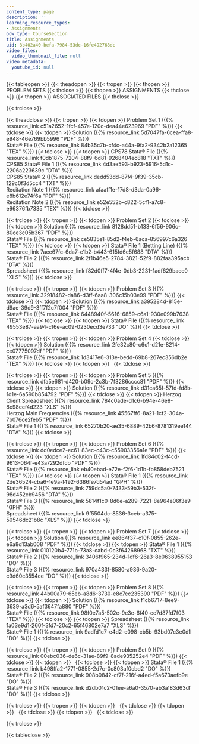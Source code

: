 ```yaml
---
content_type: page
description: ''
learning_resource_types:
- Assignments
ocw_type: CourseSection
title: Assignments
uid: 3b402a40-befa-7984-53dc-16fe492768dc
video_files:
  video_thumbnail_file: null
video_metadata:
  youtube_id: null
---
```


{{< tableopen >}}
{{< theadopen >}}
{{< tropen >}}
{{< thopen >}}
PROBLEM SETS
{{< thclose >}}
{{< thopen >}}
ASSIGNMENTS
{{< thclose >}}
{{< thopen >}}
ASSOCIATED FILES
{{< thclose >}}

{{< trclose >}}

{{< theadclose >}}
{{< tropen >}}
{{< tdopen >}}
Problem Set 1 ({{% resource_link c51a2652-1fcf-457e-120c-dea44e623969 "PDF" %}})
{{< tdclose >}}
{{< tdopen >}}
Solution ({{% resource_link 5d7047fa-6cea-ffa8-e948-46e769bb5996 "PDF" %}})  
Stata® File ({{% resource_link 84b35c7b-cf4c-a44a-9fa2-9342b2a12365 "TEX" %}})
{{< tdclose >}}
{{< tdopen >}}
CPS78 Stata® File ({{% resource_link f0db1875-7204-88f9-6d81-9268404ec818 "TXT" %}})  
CPS85 Stata® File 1 ({{% resource_link 4d3ae593-b923-5916-5d1c-2206a223639c "DTA" %}})  
CPS85 Stata® 2 ({{% resource_link dedd53dd-87f4-9f39-35cb-129c0f3d5cc4 "TXT" %}})  
Recitation Note 1 ({{% resource_link afaaff1e-17d8-d3da-0a96-e8b612e74f6a "PDF" %}})  
Recitation Note 2 ({{% resource_link e52e552b-c822-5cf1-a7c8-e96376fb7335 "TEX" %}})
{{< tdclose >}}

{{< trclose >}}
{{< tropen >}}
{{< tdopen >}}
Problem Set 2
{{< tdclose >}}
{{< tdopen >}}
Solution ({{% resource_link 8128dd51-b133-6f56-906c-80ce3c05b367 "PDF" %}})  
Stata® File ({{% resource_link ce5835e1-85d2-f4eb-6aca-856997c6a326 "TEX" %}})
{{< tdclose >}}
{{< tdopen >}}
Stata® File 1 (Betting Line) ({{% resource_link 7aee67fc-6da7-c1b2-b443-615fd6e5f688 "DTA" %}})  
Stata® File 2 ({{% resource_link 2f1b46e5-2784-3821-52f9-882faa395acb "DTA" %}})  
Spreadsheet ({{% resource_link f82d0ff7-4f4e-0db3-2231-1adf629bacc0 "XLS" %}})
{{< tdclose >}}

{{< trclose >}}
{{< tropen >}}
{{< tdopen >}}
Problem Set 3 ({{% resource_link 32918482-da86-d3ff-6aa8-306c15b03e99 "PDF" %}})
{{< tdclose >}}
{{< tdopen >}}
Solution ({{% resource_link a395284d-815e-d9ae-39d9-3ff7f2c7f004 "PDF" %}})  
Stata® File ({{% resource_link 6448940f-5616-6859-c6a1-930e099b7638 "TEX" %}})
{{< tdclose >}}
{{< tdopen >}}
Stata® File ({{% resource_link 49553e87-aa94-c16e-ac09-0230ecd3e733 "DO" %}})
{{< tdclose >}}

{{< trclose >}}
{{< tropen >}}
{{< tdopen >}}
Problem Set 4
{{< tdclose >}}
{{< tdopen >}}
Solution ({{% resource_link 2fe32c80-c6c1-d21e-8214-ce07775097df "PDF" %}})  
Stata® File ({{% resource_link 1d3417e6-313e-bedd-69b8-267ec356db2e "TEX" %}})
{{< tdclose >}}
{{< tdopen >}}
 
{{< tdclose >}}

{{< trclose >}}
{{< tropen >}}
{{< tdopen >}}
Problem Set 5 ({{% resource_link dfa5e681-d420-b09c-2c3b-7f3286cccc81 "PDF" %}})
{{< tdclose >}}
{{< tdopen >}}
Solution ({{% resource_link d31ca65f-57fd-fd8b-1d1e-6a590b854792 "PDF" %}})
{{< tdclose >}}
{{< tdopen >}}
Herzog Client Spreadsheet ({{% resource_link 784c0ade-d1c6-b94e-46e8-8c98ecf4d223 "XLS" %}})  
Herzog Main Frequencies ({{% resource_link 45567ff6-8a21-1cf2-304a-7b076ce2feb5 "PDF" %}})  
Stata® File 1 ({{% resource_link 65270b20-ae35-6889-42b6-8781319ee144 "DTA" %}})
{{< tdclose >}}

{{< trclose >}}
{{< tropen >}}
{{< tdopen >}}
Problem Set 6 ({{% resource_link dd0edce2-ec61-83ec-c43c-c55903356a1e "PDF" %}})
{{< tdclose >}}
{{< tdopen >}}
Solution ({{% resource_link 1fd84c02-f4cd-9613-064f-e43a7292dfcb "PDF" %}})  
Stata® File ({{% resource_link eb40ebad-e72e-f2f6-1d1b-fb858deb7521 "TEX" %}})
{{< tdclose >}}
{{< tdopen >}}
Stata® File 1 ({{% resource_link 2de36524-cba6-1e9a-f492-6386fe7d54ad "GPH" %}})  
Stata® File 2 ({{% resource_link 759dc5a0-7433-59b3-532f-98d452cb9456 "DTA" %}})  
Stata® File 3 ({{% resource_link 5814f1c0-8d6e-a289-7221-8e964e06f3e9 "GPH" %}})  
Spreadsheet ({{% resource_link 9f5504dc-8536-3ceb-a375-50546dc21b8c "XLS" %}})
{{< tdclose >}}

{{< trclose >}}
{{< tropen >}}
{{< tdopen >}}
Problem Set 7
{{< tdclose >}}
{{< tdopen >}}
Solution ({{% resource_link ee864f37-c10f-0855-262e-e6a8d13ab008 "PDF" %}})
{{< tdclose >}}
{{< tdopen >}}
Stata® File 1 ({{% resource_link 010120b4-771b-73a8-cabd-0c3f64268968 "TXT" %}})  
Stata® File 2 ({{% resource_link 3406f965-234d-1df6-26a3-8e0638955153 "DO" %}})  
Stata® File 3 ({{% resource_link 970a433f-8580-a936-9a20-c9d60c3554ce "DO" %}})
{{< tdclose >}}

{{< trclose >}}
{{< tropen >}}
{{< tdopen >}}
Problem Set 8 ({{% resource_link 44b00a79-65eb-a8d6-3730-e8c7ec235390 "PDF" %}})
{{< tdclose >}}
{{< tdopen >}}
Solution ({{% resource_link f1cb6717-8ee9-3639-a3d6-5af3647fa880 "PDF" %}})  
Stata® File ({{% resource_link 98f0e7a5-502e-9e3e-6f40-cc7d87fd7f03 "TEX" %}})
{{< tdclose >}}
{{< tdopen >}}
Spreadsheet ({{% resource_link 1a03e9d1-260f-3fd7-20c2-65f46802e7a7 "XLS" %}})  
State® File 1 ({{% resource_link 9adfd1c7-e4d2-e098-cb5b-93bd07c3e0d1 "DO" %}})
{{< tdclose >}}

{{< trclose >}}
{{< tropen >}}
{{< tdopen >}}
Problem Set 9 ({{% resource_link 00ebc036-de6c-31ae-89f9-8ade935252e4 "PDF" %}})
{{< tdclose >}}
{{< tdopen >}}
 
{{< tdclose >}}
{{< tdopen >}}
Stata® File 1 ({{% resource_link b498ffa2-1771-0855-2d7c-0c803af0cbd2 "DO" %}})  
Stata® File 2 ({{% resource_link 908b0842-cf7f-216f-a4ed-f5a673aefb9e "DO" %}})  
Stata® File 3 ({{% resource_link d2db01c2-01ee-a6a0-3570-ab3a183d63df "DO" %}})
{{< tdclose >}}

{{< trclose >}}
{{< tropen >}}
{{< tdopen >}}
 
{{< tdclose >}}
{{< tdopen >}}
 
{{< tdclose >}}
{{< tdopen >}}
 
{{< tdclose >}}

{{< trclose >}}

{{< tableclose >}}